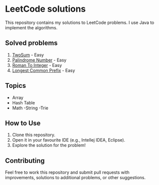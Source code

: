 ﻿# LeetCode solutions

This repository contains my solutions to LeetCode problems.
I use Java to implement the algorithms.

## Solved problems

1. [TwoSum](https://leetcode.com/problems/two-sum/) - Easy
2. [Palindrome Number](https://leetcode.com/problems/palindrome-number/description/) - Easy
3. [Roman To Integer](https://leetcode.com/problems/roman-to-integer/description/) - Easy
4. [Longest Common Prefix](https://leetcode.com/problems/longest-common-prefix/description/) - Easy

## Topics

- Array
- Hash Table
- Math
-String
-Trie

## How to Use

1. Clone this repository.
2. Open it in your favourite IDE (e.g., Intellej IDEA, Eclipse).
3. Explore the solution for the problem!

## Contributing

Feel free to work this repository and submit pull requests with improvements, solutions to
additional problems, or other suggestions.
